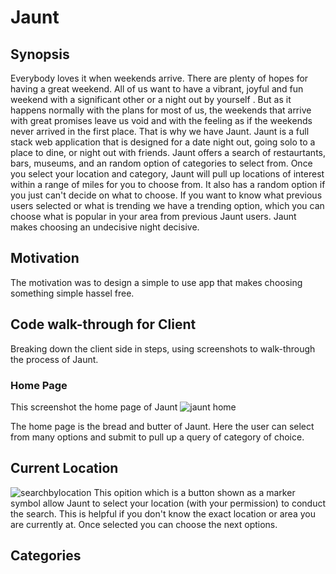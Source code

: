 # Jaunt
## Synopsis
  Everybody loves it when weekends arrive. There are plenty of hopes for having a great weekend. All of us want to have a vibrant, joyful and fun weekend with a significant other or a night out by yourself . But as it happens normally with the plans for most of us, the weekends that arrive with great promises leave us void and with the feeling as if the weekends never arrived in the first place. That is why we have Jaunt. Jaunt is a full stack web application that is designed for a date night out, going solo to a place to dine, or night out with friends. Jaunt offers a search of restaurtants, bars, museums, and an random option of categories to select from. Once you select your location and category, Jaunt will pull up locations of interest within a range of miles for you to choose from. It also has a random option if you just can't decide on what to choose. If you want to know what previous users selected or what is trending we have a trending option, which you can choose what is popular in your area from previous Jaunt users. Jaunt makes choosing an undecisive night decisive. 

## Motivation
The motivation was to design a simple to use app that makes choosing something simple hassel free. 

## Code walk-through for Client
Breaking down the client side in steps, using screenshots to walk-through the process of Jaunt.

### Home Page
 This screenshot the home page of Jaunt
 ![jaunt home](https://user-images.githubusercontent.com/21042727/42406394-4fc4f50a-816c-11e8-9682-05c2e4723029.png)
 
The home page is the bread and butter of Jaunt. Here the user can select from many options and submit to pull up a query of category of choice. 

## Current Location
 
![searchbylocation](https://user-images.githubusercontent.com/21042727/42406537-2f4c61ac-816f-11e8-90fb-fb54f4eb203e.png)
This opition which is a button shown as a marker symbol allow Jaunt to select your location (with your permission) to conduct the search. This is helpful if you don't know the exact location or area you are currently at.  Once selected you can choose the next options. 

## Categories



 
